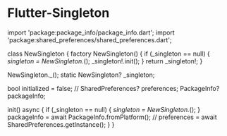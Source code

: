 # Flutter-Singleton

import 'package:package_info/package_info.dart';
import 'package:shared_preferences/shared_preferences.dart';

class NewSingleton {
  factory NewSingleton() {
    if (_singleton == null) {
      _singleton = NewSingleton._();
      _singleton!.init();
    }
    return _singleton!;
  }

  NewSingleton._();
  static NewSingleton? _singleton;

  bool initialized = false;
  // SharedPreferences? preferences;
  PackageInfo? packageInfo;

  init() async {
    if (_singleton == null) {
      _singleton = NewSingleton._();
    }
    packageInfo = await PackageInfo.fromPlatform();
    // preferences = await SharedPreferences.getInstance();
  }
}
